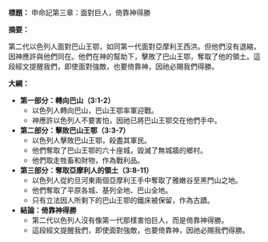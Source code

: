**標題：** 申命記第三章：面對巨人，倚靠神得勝

**摘要：**

第二代以色列人面對巴山王鄂，如同第一代面對亞摩利王西洪。但他們沒有退縮，因神應許與他們同在。他們在神的幫助下，擊敗了巴山王鄂，奪取了他的領土。這段經文提醒我們，即使面對強敵，也要倚靠神，因祂必賜我們得勝。

**大綱：**

* **第一部分：轉向巴山（3:1-2）**
    * 以色列人轉向巴山，巴山王鄂率軍迎戰。
    * 神應許以色列人不要害怕，因祂已將巴山王鄂交在他們手中。
* **第二部分：擊敗巴山王鄂（3:3-7）**
    * 以色列人擊敗巴山王鄂，殺盡其軍民。
    * 他們奪取了巴山王鄂的六十座城，毀滅了無城牆的鄉村。
    * 他們取走牲畜和財物，作為戰利品。
* **第三部分：奪取亞摩利人的領土（3:8-11）**
    * 以色列人從約旦河東兩個亞摩利王手中奪取了雅嫩谷至黑門山之地。
    * 他們奪取了平原各城、基列全地、巴山全地。
    * 只有立法因人所剩下的巴山王鄂的鐵床被保留，作為古蹟。
* **結論：倚靠神得勝**
    * 第二代以色列人沒有像第一代那樣害怕巨人，而是倚靠神得勝。
    * 這段經文提醒我們，即使面對強敵，也要倚靠神，因祂必賜我們得勝。